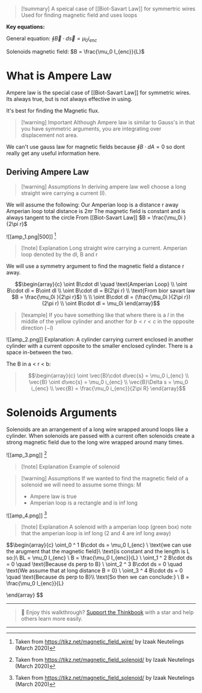 
>[!summary]
A speical case of [[Biot-Savart Law]] for symmertric wires
Used for finding magnetic field and uses loops 
>
**Key equations:**
>
General equation:
$\oint \vec{B}\cdot d\vec{s} =\mu _0 i_{enc}$
>
Solenoids magnetic field:
$B = \frac{\mu_0 I_{enc}}{L}$

# What is Ampere Law
Ampere law is the special case of [[Biot-Savart Law]] for symmetric wires. Its always true, but is not always effective in using. 

It's best for finding the Magnetic flux.
>[!warning] Important
Although Ampere law is similar to Gauss's in that you have symmetric arguments, you are integrating over displacement not area.

We can't use gauss law for magnetic fields because $\oint B \cdot dA = 0$ so dont really get any useful information here.
## Deriving Ampere Law 
>[!warning] Assumptions 
In deriving ampere law well choose a long straight wire carrying a current (I).
>
We will assume the following:
Our Amperian loop is a distance r away
Amperian loop total distance is $2\pi r$
The magnetic field is constant and is always tangent to the circle
From [[Biot-Savart Law]] $B = \frac{\mu_0i  }{2\pi r}$ 

![[amp_1.png|500]]
[^1]
>[!note] Explanation
Long straight wire carrying a current. 
Amperian loop denoted by the dl, B and r 

We will use a symmetry argument to find the magnetic field a distance r away.

$$\begin{array}{c}
\oint B\cdot dl  \quad \text{Amperian Loop} \\ 
\oint B\cdot dl = B\oint dl \\ 
\oint B\cdot dl = B(2\pi r) \\ 
\text{From bior savart law $B = \frac{\mu_0i  }{2\pi r}$} \\ 
\\
\oint B\cdot dl = (\frac{\mu_0i  }{2\pi r}) (2\pi r)  \\
\oint B\cdot dl = \mu_0i 
\end{array}$$

>[!example] 
If you have something like that where there is a $I$ in the middle of the yellow cylinder and another for $b < r < c$ in the opposite direction ($-I$) 
>
![[amp_2.png]]
Explanation:
A cylinder carrying current enclosed in another cylinder with a current opposite to the smaller enclosed cylinder. There is a space in-between the two.
>
 The B in a < r < b:
 >$$\begin{array}{c} 
 \oint \vec{B}\cdot d\vec{s} = \mu_0 i_{enc} \\
 \vec{B} \oint d\vec{s} = \mu_0 i_{enc} \\
 \vec{B}\Delta s =  \mu_0 i_{enc} \\
 \vec{B} = \frac{\mu_0 i_{enc}}{2\pi R}
 \end{array}$$

# Solenoids Arguments
Solenoids are an arrangement of a long wire wrapped around loops like a cylinder.
When solenoids are passed with a current often solenoids create a strong magnetic field due to the long wire wrapped around many times.

![[amp_3.png]]
[^2]
>[!note] Explanation
Example of solenoid 

>[!warning] Assumptions
If we wanted to find the magnetic field of a solenoid we will need to assume some things:
M
>- Ampere law is true 
>- Amperian loop is a rectangle and is inf long

![[amp_4.png]]
[^2]
>[!note] Explanation
A solenoid with a amperian loop (green box) note that the amperian loop is inf long (2 and 4 are inf long away)


$$\begin{array}{c}
\oint_0 ^ 1 B\cdot ds = \mu_0 I_{enc} \\
\text{we can use the arugment that the magnetic field}\\
\text{is constant and the length is L so:}\\
BL = \mu_0 I_{enc} \\
B = \frac{\mu_0 I_{enc}}{L} \\ 
\oint_1 ^ 2 B\cdot ds = 0 \quad \text{Because ds perp to B} \\
\oint_2 ^ 3 B\cdot ds = 0 \quad \text{We assume that at long distance B = 0} \\
\oint_3 ^ 4 B\cdot ds = 0 \quad \text{Because ds perp to B}\\\\
\text{So then we can conclude:} \\
B = \frac{\mu_0 I_{enc}}{L}


\end{array}
$$


[^1]: Taken from https://tikz.net/magnetic_field_wire/ by Izaak Neutelings (March 2020)

[^2]: Taken from https://tikz.net/magnetic_field_solenoid/ by Izaak Neutelings (March 2020)


---

> 🧠 Enjoy this walkthrough? [Support the Thinkbook](https://github.com/rajeevphysics/Thinkbook) with a star and help others learn more easily.

---
